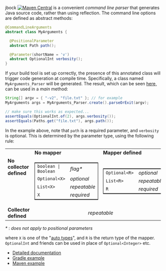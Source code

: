 jbock
[![Maven Central](https://maven-badges.herokuapp.com/maven-central/com.github.h908714124/jbock/badge.svg)](https://maven-badges.herokuapp.com/maven-central/com.github.h908714124/jbock)
is a convenient *command line parser* that generates Java source code,
rather than using reflection.
The command line options are defined as abstract methods:

````java
@CommandLineArguments
abstract class MyArguments {

  @PositionalParameter
  abstract Path path();

  @Parameter(shortName = 'v')
  abstract OptionalInt verbosity();
}
````

If your build tool is set up correctly, the presence of this annotated class
will trigger code generation at compile time.
Specifically, a class named `MyArguments_Parser`
will be generated. The result, which can be seen
[here,](https://github.com/h908714124/jbock-docgen/blob/master/src/main/java/com/example/hello/MyArguments_Parser.java)
can be used in a *main* method:

````java
String[] argv = { "-v2", "file.txt" }; // for example
MyArguments args = MyArguments_Parser.create().parseOrExit(argv);

// make sure this works as expected...
assertEquals(OptionalInt.of(2), args.verbosity());
assertEquals(Paths.get("file.txt"), args.path());
````

In the example above, note that `path` is a required parameter,
and `verbosity` is optional.
This is determined by the parameter type, using the following rule:

<table style="border-collapse: collapse">
<tr>
<td></td>
<td><b>No mapper</b></td>
<td><b>Mapper defined</b></td>
</tr>
<tr>
<td valign="top"><b>No<br/>collector<br/>defined</b></td>
<td>
<table style="border-collapse: collapse; border: 1px solid black"><!-- No mapper, no collector-->
<tr><td><code>boolean | Boolean</code>  </td><td><i>flag*</i></td></tr>
<tr><td><code>Optional&lt;X&gt;</code>        </td><td><i>optional</i></td></tr>
<tr><td><code>List&lt;X&gt;</code>            </td><td><i>repeatable</i></td></tr>
<tr><td><code>X</code>                  </td><td><i>required</i></td></tr>
</table>
</td>
<td>
<table style="border-collapse: collapse; border: 1px solid black"><!-- Mapper, no collector-->
<tr><td><code>Optional&lt;R&gt;</code>   </td><td><i>optional</i></td></tr>
<tr><td><code>List&lt;R&gt;</code>       </td><td><i>repeatable</i></td></tr>
<tr><td><code>R</code>             </td><td><i>required</i></td></tr>
</table>
</td>
</tr>
<tr>
<td><b>Collector<br/>defined</b></td>
<td colspan="2" style="text-align: center"><i>repeatable</i></td>
</tr>
</table>

<i>*</i> : <i>does not apply to positional parameters</i>

where `X` is one of the
"[auto types](https://github.com/h908714124/jbock-docgen/blob/master/src/main/java/com/example/hello/JbockAutoTypes.java)",
and `R` is the return type of the mapper.
`OptionalInt` and friends can be used in place of `Optional<Integer>` etc.

* [Detailed documentation](https://github.com/h908714124/jbock/blob/master/SPAGHETTI.md)
* [Gradle example](https://github.com/h908714124/jbock-map-example)
* [Maven example](https://github.com/h908714124/jbock-maven-example)

